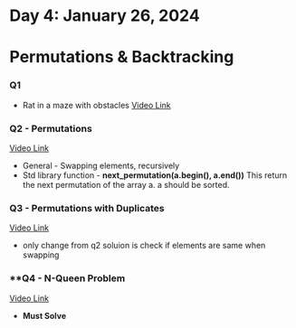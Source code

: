 # Day 4: January 26, 2024

# Permutations & Backtracking


### Q1
- Rat in a maze with obstacles [Video Link](https://www.youtube.com/watch?v=4BBB0mvvbGA&list=PLfqMhTWNBTe0b2nM6JHVCnAkhQRGiZMSJ&index=43&pp=iAQB)

### Q2 - Permutations
[Video Link](https://www.youtube.com/watch?v=28okqq8raXM&list=PLfqMhTWNBTe0b2nM6JHVCnAkhQRGiZMSJ&index=44)
- General - Swapping elements, recursively
- Std library function - $\textbf{next\_permutation(a.begin(), a.end())}$
    This return the next permutation of the array a. a should be sorted.

### Q3 - Permutations with Duplicates
[Video Link](https://www.youtube.com/watch?v=28okqq8raXM&list=PLfqMhTWNBTe0b2nM6JHVCnAkhQRGiZMSJ&index=44)
- only change from q2 soluion is check if elements are same when swapping

### **Q4 - N-Queen Problem
[Video Link](https://www.youtube.com/watch?v=1OkZKjxRokU&list=PLfqMhTWNBTe0b2nM6JHVCnAkhQRGiZMSJ&index=45)
- __Must Solve__

